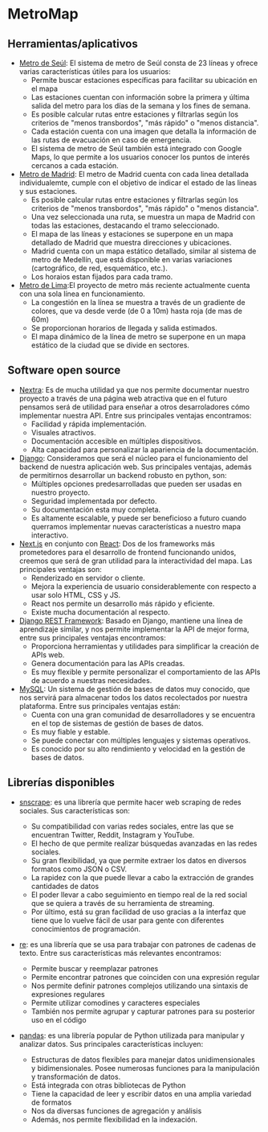 # MetroMap

## Herramientas/aplicativos

- [Metro de Seúl](https://www.seoulmetro.co.kr/en/cyberStation.do): El sistema de metro de Seúl consta de 23 líneas y ofrece varias características útiles para los usuarios:
  - Permite buscar estaciones específicas para facilitar su ubicación en el mapa
  - Las estaciones cuentan con información sobre la primera y última salida del metro para los días de la semana y los fines de semana.
  - Es posible calcular rutas entre estaciones y filtrarlas según los criterios de "menos transbordos", "más rápido" o "menos distancia".
  - Cada estación cuenta con una imagen que detalla la información de las rutas de evacuación en caso de emergencia.
  - El sistema de metro de Seúl también está integrado con Google Maps, lo que permite a los usuarios conocer los puntos de interés cercanos a cada estación.
- [Metro de Madrid](https://www.metromadrid.es/es): El metro de Madrid cuenta con cada linea detallada individualemte, cumple con el objetivo de indicar el estado de las lineas y sus estaciones. 
  - Es posible calcular rutas entre estaciones y filtrarlas según los criterios de "menos transbordos", "más rápido" o "menos distancia".
  - Una vez seleccionada una ruta, se muestra un mapa de Madrid con todas las estaciones, destacando el tramo seleccionado.
  - El mapa de las líneas y estaciones se superpone en un mapa detallado de Madrid que muestra direcciones y ubicaciones.
  - Madrid cuenta con un mapa estático detallado, similar al sistema de metro de Medellín, que está disponible en varias variaciones (cartográfico, de red, esquemático, etc.). 
  - Los horaios estan fijados para cada tramo.
- [Metro de Lima](https://www.lineauno.pe/estaciones/):El proyecto de metro más reciente actualmente cuenta con una sola línea en funcionamiento.
  - La congestión en la línea se muestra a través de un gradiente de colores, que va desde verde (de 0 a 10m) hasta roja (de mas de 60m)
  - Se proporcionan horarios de llegada y salida estimados.
  - El mapa dinámico de la línea de metro se superpone en un mapa estático de la ciudad que se divide en sectores.

## Software open source

- [Nextra](https://nextra.site/): Es de mucha utilidad ya que nos permite documentar nuestro proyecto a través de una página web atractiva que en el futuro pensamos será de utilidad para enseñar a otros desarroladores cómo implementar nuestra API. Entre sus principales ventajas encontramos:
  - Facilidad y rápida implementación.
  - Visuales atractivos.
  - Documentación accesible en múltiples dispositivos.
  - Alta capacidad para personalizar la apariencia de la documentación.
- [Django](https://www.djangoproject.com/): Consideramos que será el núcleo para el funcionamiento del backend de nuestra aplicación web. Sus principales ventajas, además de permitirnos desarrollar un backend robusto en python, son:
  - Múltiples opciones predesarrolladas que pueden ser usadas en nuestro proyecto.
  - Seguridad implementada por defecto.
  - Su documentación esta muy completa.
  - Es altamente escalable, y puede ser beneficioso a futuro cuando querramos implementar nuevas características a nuestro mapa interactivo.
- [Next.js](https://nextjs.org/) en conjunto con [React](https://es.reactjs.org/): Dos de los frameworks más prometedores para el desarrollo de frontend funcionando unidos, creemos que será de gran utilidad para la interactividad del mapa. Las principales ventajas son:
  - Renderizado en servidor o cliente.
  - Mejora la experiencia de usuario considerablemente con respecto a usar solo HTML, CSS y JS.
  - React nos permite un desarrollo más rápido y eficiente.
  - Existe mucha documentación al respecto.
- [Django REST Framework](https://www.django-rest-framework.org/): Basado en Django, mantiene una línea de aprendizaje similar, y nos permite implementar la API de mejor forma, entre sus principales ventajas encontramos:
  - Proporciona herramientas y utilidades para simplificar la creación de APIs web.
  - Genera documentación para las APIs creadas.
  - Es muy flexible y permite personalizar el comportamiento de las APIs de acuerdo a nuestras necesidades.
- [MySQL](https://www.mysql.com/): Un sistema de gestión de bases de datos muy conocido, que nos servirá para almacenar todos los datos recolectados por nuestra plataforma. Entre sus principales ventajas están:
  - Cuenta con una gran comunidad de desarrolladores y se encuentra en el top de sistemas de gestión de bases de datos.
  - Es muy fiable y estable.
  - Se puede conectar con múltiples lenguajes y sistemas operativos.
  - Es conocido por su alto rendimiento y velocidad en la gestión de bases de datos.

## Librerías disponibles

- [snscrape](https://github.com/JustAnotherArchivist/snscrape): es una librería que permite hacer web scraping de redes sociales. Sus características son:
  - Su compatibilidad con varias redes sociales, entre las que se encuentran Twitter, Reddit,  Instagram y YouTube.
  - El hecho de que permite realizar búsquedas avanzadas en las redes sociales.
  - Su gran flexibilidad, ya que permite extraer los datos en diversos formatos como JSON o CSV.
  - La rapidez con la que puede llevar a cabo la extracción de grandes cantidades de datos
  - El poder llevar a cabo seguimiento en tiempo real de la red social que se quiera a través de su herramienta de streaming.
  - Por último, está su gran facilidad de uso gracias a la interfaz que tiene que lo vuelve fácil de usar para gente con diferentes conocimientos de programación.

- [re](https://docs.python.org/3/library/re.html): es una librería que se usa para trabajar con patrones de cadenas de texto. Entre sus características más relevantes encontramos: 
  - Permite buscar y reemplazar patrones
  - Permite encontrar patrones que coinciden con una expresión regular
  - Nos permite definir patrones complejos utilizando una sintaxis de expresiones regulares
  - Permite utilizar comodines y caracteres especiales
  - También nos permite agrupar y capturar patrones para su posterior uso en el código

- [pandas](https://pandas.pydata.org/): es una librería popular de Python utilizada para manipular y analizar datos. Sus principales características incluyen:
  - Estructuras de datos flexibles para manejar datos unidimensionales y bidimensionales. Posee numerosas funciones para la manipulación y transformación de datos.
  - Está integrada con otras bibliotecas de Python
  - Tiene la capacidad de leer y escribir datos en una amplia variedad de formatos
  - Nos da diversas funciones de agregación y análisis
  - Además, nos permite flexibilidad en la indexación. 
